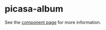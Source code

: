 picasa-album
================

See the [component page](http://scottnath.github.io/polymer-picasa-album) for more information.

